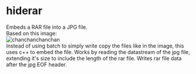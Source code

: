 
# hiderar
Embeds a RAR file into a JPG file.</br>
Based on this image: </br>
![chanchanchanchan](https://i.imgur.com/u0rgD.jpg)
</br>
Instead of using batch to simply write copy the files like in the image, this uses c++ to embed the file. Works by reading the datastream of the jpg file, extending it's size to include the length of the rar file. Writes rar file data after the jpg EOF header. </br>
